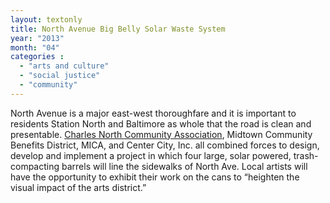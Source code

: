 ```yaml
---
layout: textonly
title: North Avenue Big Belly Solar Waste System
year: "2013"
month: "04"
categories :
  - "arts and culture"
  - "social justice"
  - "community"
---
```


 North Avenue is a major east-west thoroughfare and it is important to residents Station North and Baltimore as whole that the road is clean and presentable. [Charles North Community Association][CNCA], Midtown Community Benefits District, MICA, and Center City, Inc. all combined forces to design, develop and implement a project in which four large, solar powered, trash-compacting barrels will line the sidewalks of North Ave. Local artists will have the opportunity to exhibit their work on the cans to “heighten the visual impact of the arts district.”

[CNCA]: http://charlesnorth.org/

